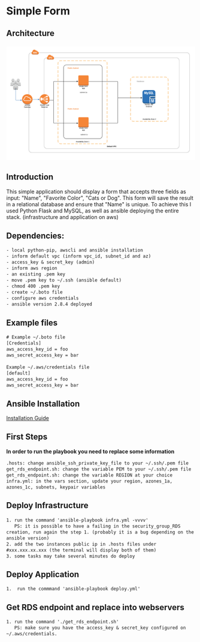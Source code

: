 # Simple Form

## Architecture

<h3 align="center">
  <img src="assets/simple-form_architecture.png" alt="Simple Form Architecture" />
</h3>

## Introduction
This simple application should display a form that accepts three fields as input: "Name", "Favorite Color", "Cats or Dog". This form will save the result in a relational database 
and ensure that "Name" is unique. To achieve this I used Python Flask and MySQL, as well as ansible deploying the entire stack. (infrastructure and application on aws)

## Dependencies:

```
- local python-pip, awscli and ansible installation
- inform default vpc (inform vpc_id, subnet_id and az)
- access_key & secret_key (admin)
- inform aws region
- an existing .pem key
- move .pem key to ~/.ssh (ansible default)
- chmod 400 .pem key
- create ~/.boto file
- configure aws credentials
- ansible version 2.8.4 deployed
```

## Example files

```
# Example ~/.boto file
[Credentials]
aws_access_key_id = foo
aws_secret_access_key = bar

Example ~/.aws/credentials file
[default]
aws_access_key_id = foo
aws_secret_access_key = bar
```

## Ansible Installation

[Installation Guide](https://docs.ansible.com/ansible/latest/installation_guide/intro_installation.html)

## First Steps

**In order to run the playbook you need to replace some information**
```
.hosts: change ansible_ssh_private_key_file to your ~/.ssh/.pem file
get_rds_endpoint.sh: change the variable PEM to your ~/.ssh/.pem file
get_rds_endpoint.sh: change the variable REGION at your choice
infra.yml: in the vars section, update your region, azones_1a, azones_1c, subnets, keypair variables
```

## Deploy Infrastructure 
```
1. run the command 'ansible-playbook infra.yml -vvvv'
   PS: it is possible to have a failing in the security_group_RDS creation, run again the step 1. (probably it is a bug depending on the ansible version)
2. add the two instances public ip in .hosts files under #xxx.xxx.xx.xxx (the terminal will display both of them)
3. some tasks may take several minutes do deploy
```

## Deploy Application
```
1.  run the commmand 'ansible-playbook deploy.yml'
```

## Get RDS endpoint and replace into webservers

```
1. run the command './get_rds_endpoint.sh'
   PS: make sure you have the access_key & secret_key configured on ~/.aws/credentials.
```
